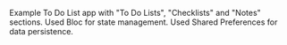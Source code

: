 Example To Do List app with "To Do Lists", "Checklists" and "Notes" sections.
Used Bloc for state management.
Used Shared Preferences for data persistence.
